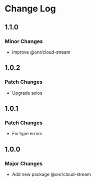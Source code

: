 # Change Log

## 1.1.0

### Minor Changes

- Improve @onr/cloud-stream

## 1.0.2

### Patch Changes

- Upgrade axios

## 1.0.1

### Patch Changes

- Fix type errors

## 1.0.0

### Major Changes

- Add new package @onr/cloud-stream
